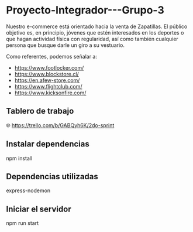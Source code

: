 # Proyecto-Integrador---Grupo-3
Nuestro e-commerce está orientado hacia la venta de Zapatillas. El público objetivo es, en principio, jóvenes que estén interesados en los deportes o que hagan actividad física con regularidad, así como también cualquier persona que busque darle un giro a su vestuario.

Como referentes, podemos señalar a:
- https://www.footlocker.com/
- https://www.blockstore.cl/
- https://en.afew-store.com/
- https://www.flightclub.com/
- https://www.kicksonfire.com/

## Tablero de trabajo
🌐 https://trello.com/b/GABQyh6K/2do-sprint

## Instalar dependencias
npm install

## Dependencias utilizadas
express-nodemon


## Iniciar el servidor
npm run start